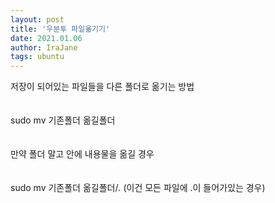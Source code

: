 ```yaml
---
layout: post
title: '우분투 파일옮기기'
date: 2021.01.06
author: IraJane
tags: ubuntu
---
```


저장이 되어있는 파일들을 다른 폴더로 옮기는 방법 <br>
<br><br>
sudo mv 기존폴더 옮길폴더<br>
<br><br>
만약 폴더 말고 안에 내용물을 옮길 경우<br>
<br><br>
sudo mv 기존폴더 옮길폴더/*.*  (이건 모든 파일에 .이 들어가있는 경우)<br>
<br><br>
